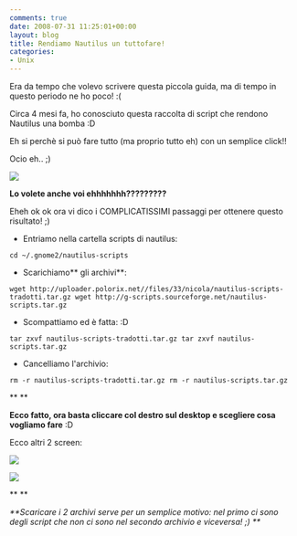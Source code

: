 ```yaml
---
comments: true
date: 2008-07-31 11:25:01+00:00
layout: blog
title: Rendiamo Nautilus un tuttofare!
categories:
- Unix
---
```


Era da tempo che volevo scrivere questa piccola guida, ma di tempo in questo periodo ne ho poco! :(

Circa 4 mesi fa, ho conosciuto questa raccolta di script che rendono Nautilus una bomba :D

Eh si perchè si può fare tutto (ma proprio tutto eh) con un semplice click!!

Ocio eh.. ;)

[![](http://www.allfreeportal.com/imghost/thumbs/389875Schermata.png)](http://www.allfreeportal.com/imghost/viewer.php?id=389875Schermata.png)

**Lo volete anche voi ehhhhhhh?????????**

Eheh ok ok ora vi dico i COMPLICATISSIMI passaggi per ottenere questo risultato! ;)



	
  * Entriamo nella cartella scripts di nautilus:


`cd ~/.gnome2/nautilus-scripts`



	
  * Scarichiamo** gli archivi**:


`wget http://uploader.polorix.net//files/33/nicola/nautilus-scripts-tradotti.tar.gz
wget http://g-scripts.sourceforge.net/nautilus-scripts.tar.gz`



	
  * Scompattiamo ed è fatta: :D


`tar zxvf nautilus-scripts-tradotti.tar.gz
tar zxvf nautilus-scripts.tar.gz`



	
  * Cancelliamo l'archivio:


`rm -r nautilus-scripts-tradotti.tar.gz
rm -r nautilus-scripts.tar.gz`

**
**

**Ecco fatto, ora basta cliccare col destro sul desktop e scegliere cosa vogliamo fare** :D

Ecco altri 2 screen:

[![](http://www.allfreeportal.com/imghost/thumbs/401510Schermata.png)](http://www.allfreeportal.com/imghost/viewer.php?id=401510Schermata.png)

[![](http://www.allfreeportal.com/imghost/thumbs/669971Schermata-1.png)](http://www.allfreeportal.com/imghost/viewer.php?id=669971Schermata-1.png)

**
**

_**Scaricare i 2 archivi serve per un semplice motivo: nel primo ci sono degli script che non ci sono nel secondo archivio e viceversa! ;)
**_
